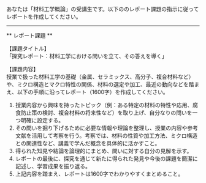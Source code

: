あなたは「材料工学概論」の受講生です。以下ののレポート課題の指示に従ってレポートを作成してください。

---------------------------------------
** レポート課題 **

【課題タイトル】  
「探究レポート：材料工学における問いを立て、その答えを導く」

【課題内容】  
授業で扱った材料工学の基礎（金属、セラミックス、高分子、複合材料など）や、ミクロ構造とマクロ特性の関係、材料の選定や加工、最近の動向などを踏まえ、以下の手順に沿ってレポート（1600字）を作成してください。

1) 授業内容から興味を持ったトピック（例：ある特定の材料の特性や応用、腐食防止策の検討、複合材料の将来性など）を取り上げ、自分なりの問いを一つ明確に設定する。  
2) その問いを掘り下げるために必要な情報や理論を整理し、授業の内容や参考文献を活用して考察を行う。考察では、材料の性質や加工方法、ミクロ構造との関連性など、講義で学んだ概念を具体的に活かすこと。  
3) 得られた知見や結論を論理的にまとめ、問いに対する自分の見解を示す。  
4) レポートの最後に、探究を通じて新たに得られた発見や今後の課題を簡潔に記述し、学習成果を振り返る。  
5) 上記内容を踏まえ、レポートは1600字でわかりやすくまとめること。